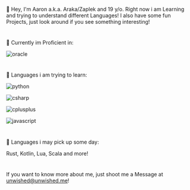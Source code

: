 
👋 Hey, I'm Aaron a.k.a. Araka/Zaplek and 19 y/o. Right now i am Learning and trying to understand different Languages!
I also have some fun Projects, just look around if you see something interesting!

#

💭 Currently im Proficient in:

![oracle](https://img.shields.io/badge/Java-Proficient-000000?style=for-the-badge&logo=oracle&logoColor=red)

#

💭 Languages i am trying to learn:

![python](https://img.shields.io/badge/Python-blue-Learning-000000?style=for-the-badge&logo=Python&logoColor=blue)

![csharp](https://img.shields.io/badge/Csharp-Scheduled(maybe)-000000?style=for-the-badge&logo=csharp&logoColor=white)

![cplusplus](https://img.shields.io/badge/C++-Scheduled(maybe)-000000?style=for-the-badge&logo=cplusplus&logoColor=white)

![javascript](https://img.shields.io/badge/Javascript-Scheduled(maybe)-000000?style=for-the-badge&logo=javascript&logoColor=yellow)

#

📖 Languages i may pick up some day:

Rust, Kotlin, Lua, Scala and more!

#

If you want to know more about me, just shoot me a Message at unwished@unwished.me!

<!--
**CozyAraka/CozyAraka** is a ✨ _special_ ✨ repository because its `README.md` (this file) appears on your GitHub profile.

Here are some ideas to get you started:

- 🔭 I’m currently working on ...
- 🌱 I’m currently learning ...
- 👯 I’m looking to collaborate on ...
- 🤔 I’m looking for help with ...
- 💬 Ask me about ...
- 📫 How to reach me: ...
- 😄 Pronouns: ...
- ⚡ Fun fact: ...
-->
